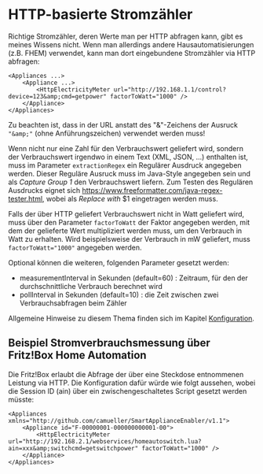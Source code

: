 # HTTP-basierte Stromzähler

Richtige Stromzähler, deren Werte man per HTTP abfragen kann, gibt es meines Wissens nicht. Wenn man allerdings andere Hausautomatisierungen (z.B. FHEM) verwendet, kann man dort eingebundene Stromzähler via HTTP abfragen:
```
<Appliances ...>
    <Appliance ...>
        <HttpElectricityMeter url="http://192.168.1.1/control?device=123&amp;cmd=getpower" factorToWatt="1000" />
    </Appliance>
</Appliances>
```
Zu beachten ist, dass in der URL anstatt des "&"-Zeichens der Ausruck ```"&amp;"``` (ohne Anführungszeichen) verwendet werden muss!

Wenn nicht nur eine Zahl für den Verbrauchswert geliefert wird, sondern der Verbrauchswert irgendwo in einem Text (XML, JSON, ...) enthalten ist, muss im Parameter ```extractionRegex``` ein Regulärer Ausdruck angegeben werden. Dieser Reguläre Ausruck muss im Java-Style angegeben sein und als _Capture Group 1_ den Verbrauchswert liefern. Zum Testen des Regulären Ausdrucks eignet sich https://www.freeformatter.com/java-regex-tester.html, wobei als _Replace with_ $1 eingetragen werden muss.

Falls der über HTTP geliefert Verbrauchswert nicht in Watt geliefert wird, muss über den Parameter ```factorToWatt``` der Faktor angegeben werden, mit dem der gelieferte Wert multipliziert werden muss, um den Verbrauch in Watt zu erhalten. Wird beispielsweise der Verbrauch in mW geliefert, muss ```factorToWatt="1000"``` angegeben werden.

Optional können die weiteren, folgenden Parameter gesetzt werden:
- measurementInterval in Sekunden (default=60) : Zeitraum, für den der durchschnittliche Verbrauch berechnet wird
- pollInterval in Sekunden (default=10) : die Zeit zwischen zwei Verbrauchsabfragen beim Zähler

Allgemeine Hinweise zu diesem Thema finden sich im Kapitel [Konfiguration](Configuration_DE.md).

## Beispiel Stromverbrauchsmessung über Fritz!Box Home Automation
Die Fritz!Box erlaubt die Abfrage der über eine Steckdose entnommenen Leistung via HTTP. Die Konfiguration dafür würde wie folgt aussehen, wobei die Session ID (ain) über ein zwischengeschaltetes Script gesetzt werden müsste:
```
<Appliances xmlns="http://github.com/camueller/SmartApplianceEnabler/v1.1">
    <Appliance id="F-00000001-000000000001-00">
        <HttpElectricityMeter url="http://192.168.2.1/webservices/homeautoswitch.lua?ain=xxx&amp;switchcmd=getswitchpower" factorToWatt="1000" />
    </Appliance>
</Appliances>
```
